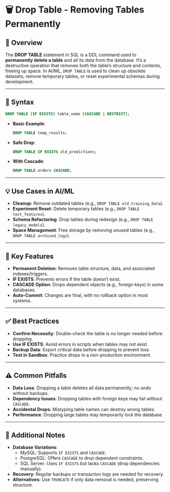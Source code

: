 # 🗑️ Drop Table - Removing Tables Permanently

## 🌟 Overview

The **DROP TABLE** statement in SQL is a DDL command used to **permanently delete a table** and all its data from the database. It’s a destructive operation that removes both the table’s structure and contents, freeing up space. In AI/ML, `DROP TABLE` is used to clean up obsolete datasets, remove temporary tables, or reset experimental schemas during development.

---

## 📜 Syntax

```sql
DROP TABLE [IF EXISTS] table_name [CASCADE | RESTRICT];
```

- **Basic Example**:
  ```sql
  DROP TABLE temp_results;
  ```
- **Safe Drop**:
  ```sql
  DROP TABLE IF EXISTS old_predictions;
  ```
- **With Cascade**:
  ```sql
  DROP TABLE orders CASCADE;
  ```

---

## 💡 Use Cases in AI/ML

- **Cleanup**: Remove outdated tables (e.g., `DROP TABLE old_training_data`).
- **Experiment Reset**: Delete temporary tables (e.g., `DROP TABLE test_features`).
- **Schema Refactoring**: Drop tables during redesign (e.g., `DROP TABLE legacy_models`).
- **Space Management**: Free storage by removing unused tables (e.g., `DROP TABLE archived_logs`).

---

## 🔑 Key Features

- **Permanent Deletion**: Removes table structure, data, and associated indexes/triggers.
- **IF EXISTS**: Prevents errors if the table doesn’t exist.
- **CASCADE Option**: Drops dependent objects (e.g., foreign keys) in some databases.
- **Auto-Commit**: Changes are final, with no rollback option in most systems.

---

## ✅ Best Practices

- **Confirm Necessity**: Double-check the table is no longer needed before dropping.
- **Use IF EXISTS**: Avoid errors in scripts when tables may not exist.
- **Backup Data**: Export critical data before dropping to prevent loss.
- **Test in Sandbox**: Practice drops in a non-production environment.

---

## ⚠️ Common Pitfalls

- **Data Loss**: Dropping a table deletes all data permanently; no undo without backups.
- **Dependency Issues**: Dropping tables with foreign keys may fail without `CASCADE`.
- **Accidental Drops**: Mistyping table names can destroy wrong tables.
- **Performance**: Dropping large tables may temporarily lock the database.

---

## 📝 Additional Notes

- **Database Variations**:
  - MySQL: Supports `IF EXISTS` and `CASCADE`.
  - PostgreSQL: Offers `CASCADE` to drop dependent constraints.
  - SQL Server: Uses `IF EXISTS` but lacks `CASCADE` (drop dependencies manually).
- **Recovery**: Regular backups or transaction logs are needed for recovery.
- **Alternatives**: Use `TRUNCATE` if only data removal is needed, preserving structure.